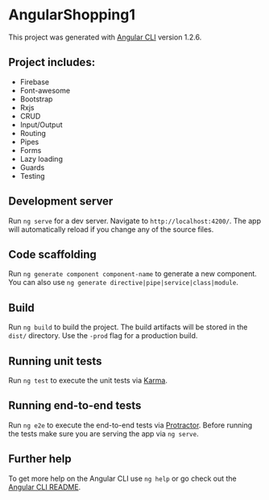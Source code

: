 # AngularShopping1

This project was generated with [Angular CLI](https://github.com/angular/angular-cli) version 1.2.6.

## Project includes:
<ul>
<li>Firebase</li>
<li>Font-awesome</li>
<li>Bootstrap</li>
<li>Rxjs</li>
<li>CRUD</li>
<li>Input/Output</li>
<li>Routing</li>
<li>Pipes</li>
<li>Forms</li>
<li>Lazy loading</li>
<li>Guards</li>
<li>Testing</li>
</ul> 

## Development server

Run `ng serve` for a dev server. Navigate to `http://localhost:4200/`. The app will automatically reload if you change any of the source files.

## Code scaffolding

Run `ng generate component component-name` to generate a new component. You can also use `ng generate directive|pipe|service|class|module`.

## Build

Run `ng build` to build the project. The build artifacts will be stored in the `dist/` directory. Use the `-prod` flag for a production build.

## Running unit tests

Run `ng test` to execute the unit tests via [Karma](https://karma-runner.github.io).

## Running end-to-end tests

Run `ng e2e` to execute the end-to-end tests via [Protractor](http://www.protractortest.org/).
Before running the tests make sure you are serving the app via `ng serve`.

## Further help

To get more help on the Angular CLI use `ng help` or go check out the [Angular CLI README](https://github.com/angular/angular-cli/blob/master/README.md).



